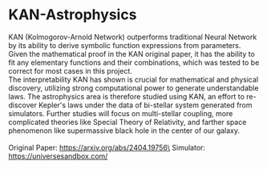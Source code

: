 # KAN-Astrophysics
KAN (Kolmogorov-Arnold Network) outperforms traditional Neural Network by its ability to derive symbolic function expressions from parameters. Given the mathematical proof in the KAN original paper, it has the ability to fit any elementary functions and their combinations, which was tested to be correct for most cases in this project.\
The interpretability KAN has shown is crucial for mathematical and physical discovery, utilizing strong computational power to generate understandable laws. The astrophysics area is therefore studied using KAN, an effort to re-discover Kepler's laws under the data of bi-stellar system generated from simulators. Further studies will focus on multi-stellar coupling, more complicated theories like Special Theory of Relativity, and farther space phenomenon like supermassive black hole in the center of our galaxy.\
\
Original Paper: https://arxiv.org/abs/2404.19756\
Simulator: https://universesandbox.com/


